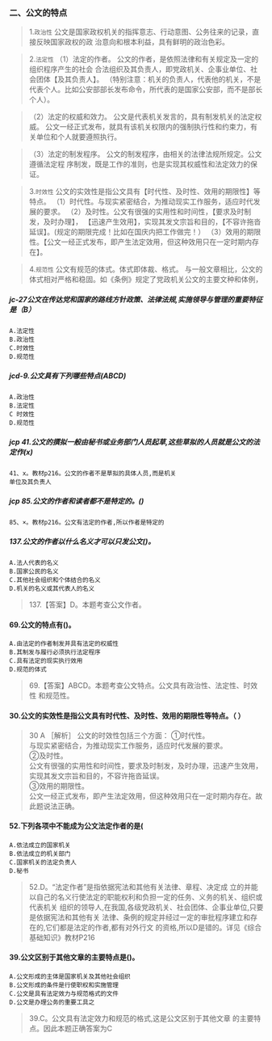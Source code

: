 ### 二、公文的特点
>   1.`政治性`
        公文是国家政权机关的指挥意志、行动意图、公务往来的记录，直接反映国家政权的政
        治意向和根本利益，具有鲜明的政治色彩。
        
>   2.`法定性`
    （1）法定的作者。
        公文的作者，是依照法律和有关规定及一定的组织程序产生的社会
        合法组织及其负责人，即党政机关、企事业单位、社会团体【及其负责人】。
        （特别注意：机关的负责人，代表他的机关，不是代表个人。比如公安部部长发布命令，所代表的是国家公安部，而不是部长个人）。
            
>   （2）法定的权威和效力。
        公文是代表机关发言的，具有制发机关的法定权威。
        公文一经正式发布，就具有该机关权限内的强制执行性和约束力，有关单位和个人就要遵照执行。
            
>   （3）法定的制发程序。
            公文的制发程序，由相关的法律法规所规定。公文遵循法定程
            序制发，既是工作的准则，也是实现其权威性和法定效力的保证。
            
>   3.`时效性`
        公文的实效性是指公文具有【时代性、及时性、效用的期限性】等特点。
        （1）时代性。与现实紧密结合，为推动现实工作服务，适应时代发展的要求。
        （2）及时性。公文有很强的实用性和时间性，【要求及时制发，及时办理】，
        【迅速产生效用】，实现其发文宗旨和目的，【不容许拖沓延误】。(规定的期限完成！比如在国庆内把工作做完！）
        （3）效用的期限性。【公文一经正式发布，即产生法定效用，但这种效用只在一定时期内存在】。
        
>   4.`规范性`
        公文有规范的体式。体式即体裁、格式。
        与一般文章相比，公文的体式相对严格和稳固。如《条例》规定了党政机关公文的主要文种和体例，

##### jc-27公文在传达党和国家的路线方针政策、法律法规,实施领导与管理的重要特征是（B）
    A.法定性
    B.政治性
    C.时效性
    D.规范性        

##### jcd-9.公文具有下列哪些特点(ABCD)
    A.政治性
    B.法定性
    C 时效性
    D.规范性    

##### jcp 41.公文的撰拟一般由秘书或业务部门人员起草,这些草拟的人员就是公文的法定作(x)
    41、x。教材p216。公文的作者不是草拟的具体人员,而是机关
    单位及其负责人    

##### jcp 85.公文的作者和读者都不是特定的。()
    85、×。教材p216。公文有法定的作者,所以作者是特定的    

##### 137.公文的作者以什么名义才可以只发公文()。
    A.法人代表的名义
    B.国家公民的名义
    C.其他社会组织和个体结合的名义
    D.机关的名义或其代表人的名义
>   137.【答案】D。本题考查公文作者。    

#### 69.公文的特点有()。
    A.由法定的作者制发并具有法定的权威性
    B.其制发与履行必须执行法定程序
    C.具有法定的现实执行效用
    D.规范的体式
>   69.【答案】ABCD。本题考查公文特点。公文具有政治性、法定性、时效性
    和规范性。

#### 30.公文的实效性是指公文具有时代性、及时性、效用的期限性等特点。（ ）
>   30 A ［解析］ 公文的时效性包括三个方面：
    ①时代性。     
        与现实紧密结合，为推动现实工作服务，适应时代发展的要求。     
    ②及时性。     
        公文有很强的实用性和时间性，要求及时制发，及时办理，迅速产生效用，实现其发文宗旨和目的，不容许拖沓延误。     
    ③效用的期限性。     
        公文一经正式发布，即产生法定效用，但这种效用只在一定时期内存在。故此题说法正确。    


#### 52.下列各项中不能成为公文法定作者的是(
    A.依法成立的国家机关
    B.依法成立的机关部门
    C.国家机关的法定负责人
    D.秘书
>   52.D。“法定作者”是指依据宪法和其他有关法律、章程、决定成
    立的并能以自己的名义行使法定的职能权利和负担一定的任务、义务的机关、组织或代表机关
    组织的领导人,在我国,各级党政机关、社会团体、企事业单位,只要是依据宪法和其他有关
    法律、条例的规定并经过一定的审批程序建立和存在的,它们都是法定的作者,都有对外行文
    的资格,所以D是错的。详见《综合基础知识》教材P216

#### 39.公文区别于其他文章的主要特点是()。
    A.公文形成的主体是国家机关及其他社会组织
    B.公文形成的条件是行使职权和实施管理
    C.公文是具有法定效力与规范格式的文件
    D.公文是办理公务的重要工具之
>   39.C。公文具有法定效力和规范的格式,这是公文区别于其他文章
的主要特点。因此本题正确答案为C

    







       